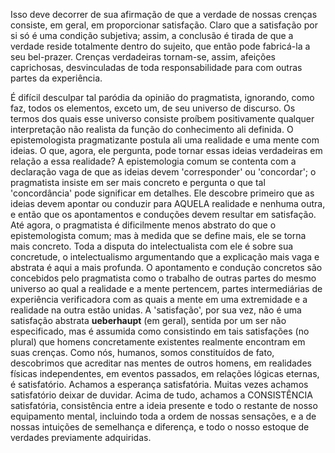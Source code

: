 Isso deve decorrer de sua afirmação de que a verdade de nossas crenças consiste, em geral, em proporcionar satisfação. Claro que a satisfação por si só é uma condição subjetiva; assim, a conclusão é tirada de que a verdade reside totalmente dentro do sujeito, que então pode fabricá-la a seu bel-prazer. Crenças verdadeiras tornam-se, assim, afeições caprichosas, desvinculadas de toda responsabilidade para com outras partes da experiência.

É difícil desculpar tal paródia da opinião do pragmatista, ignorando, como faz, todos os elementos, exceto um, de seu universo de discurso. Os termos dos quais esse universo consiste proíbem positivamente qualquer interpretação não realista da função do conhecimento ali definida. O epistemologista pragmatizante postula ali uma realidade e uma mente com ideias. O que, agora, ele pergunta, pode tornar essas ideias verdadeiras em relação a essa realidade? A epistemologia comum se contenta com a declaração vaga de que as ideias devem 'corresponder' ou 'concordar'; o pragmatista insiste em ser mais concreto e pergunta o que tal 'concordância' pode significar em detalhes. Ele descobre primeiro que as ideias devem apontar ou conduzir para AQUELA realidade e nenhuma outra, e então que os apontamentos e conduções devem resultar em satisfação. Até agora, o pragmatista é dificilmente menos abstrato do que o epistemologista comum; mas à medida que se define mais, ele se torna mais concreto. Toda a disputa do intelectualista com ele é sobre sua concretude, o intelectualismo argumentando que a explicação mais vaga e abstrata é aqui a mais profunda. O apontamento e condução concretos são concebidos pelo pragmatista como o trabalho de outras partes do mesmo universo ao qual a realidade e a mente pertencem, partes intermediárias de experiência verificadora com as quais a mente em uma extremidade e a realidade na outra estão unidas. A 'satisfação', por sua vez, não é uma satisfação abstrata **ueberhaupt** (em geral), sentida por um ser não especificado, mas é assumida como consistindo em tais satisfações (no plural) que homens concretamente existentes realmente encontram em suas crenças. Como nós, humanos, somos constituídos de fato, descobrimos que acreditar nas mentes de outros homens, em realidades físicas independentes, em eventos passados, em relações lógicas eternas, é satisfatório. Achamos a esperança satisfatória. Muitas vezes achamos satisfatório deixar de duvidar. Acima de tudo, achamos a CONSISTÊNCIA satisfatória, consistência entre a ideia presente e todo o restante de nosso equipamento mental, incluindo toda a ordem de nossas sensações, e a de nossas intuições de semelhança e diferença, e todo o nosso estoque de verdades previamente adquiridas.